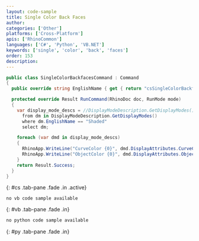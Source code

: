 ```yaml
---
layout: code-sample
title: Single Color Back Faces
author: 
categories: ['Other'] 
platforms: ['Cross-Platform']
apis: ['RhinoCommon']
languages: ['C#', 'Python', 'VB.NET']
keywords: ['single', 'color', 'back', 'faces']
order: 153
description:  
---
```




```cs
public class SingleColorBackfacesCommand : Command
{
  public override string EnglishName { get { return "csSingleColorBackfaces"; } }

  protected override Result RunCommand(RhinoDoc doc, RunMode mode)
  {
    var display_mode_descs = //DisplayModeDescription.GetDisplayModes();
      from dm in DisplayModeDescription.GetDisplayModes()
      where dm.EnglishName == "Shaded"
      select dm;

    foreach (var dmd in display_mode_descs)
    {
      RhinoApp.WriteLine("CurveColor {0}", dmd.DisplayAttributes.CurveColor.ToKnownColor());
      RhinoApp.WriteLine("ObjectColor {0}", dmd.DisplayAttributes.ObjectColor.ToKnownColor());
    }
    return Result.Success;
  }
}
```
{: #cs .tab-pane .fade .in .active}


```vbnet
no vb code sample available
```
{: #vb .tab-pane .fade .in}


```python
no python code sample available
```
{: #py .tab-pane .fade .in}


